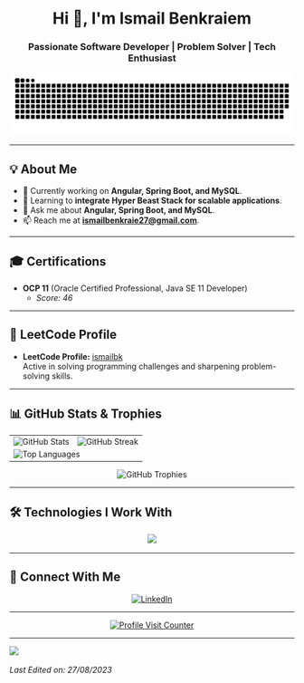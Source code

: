 <!-- Header -->
<div align="center">
  <h1>Hi 👋, I'm Ismail Benkraiem</h1>
  <h3>Passionate Software Developer | Problem Solver | Tech Enthusiast</h3>
</div>

<!-- Snake animation -->
<div align="center">
  <img src="https://github.com/1999AZZAR/1999AZZAR/blob/main/resources/img/grid-snake.svg" alt="snake" />
</div>

---

## 💡 About Me
- 🔭 Currently working on **Angular, Spring Boot, and MySQL**.
- 🌱 Learning to **integrate Hyper Beast Stack for scalable applications**.
- 💬 Ask me about **Angular, Spring Boot, and MySQL**.
- 📫 Reach me at **ismailbenkraie27@gmail.com**.

---

## 🎓 Certifications
- **OCP 11** (Oracle Certified Professional, Java SE 11 Developer)  
  - *Score: 46*

---

## 🚀 LeetCode Profile
- **LeetCode Profile:** [ismailbk](https://leetcode.com/ismailbk/)  
  Active in solving programming challenges and sharpening problem-solving skills.

---

## 📊 GitHub Stats & Trophies
<div align="center">
  <table>
    <tr>
      <td>
        <img src="https://github-readme-stats.vercel.app/api?username=ismailbk1&theme=radical&show_icons=true&count_private=true" alt="GitHub Stats" />
      </td>
      <td>
        <img src="https://github-readme-streak-stats.herokuapp.com/?user=ismailbk1&theme=radical&hide_border=false" alt="GitHub Streak" />
      </td>
    </tr>
    <tr>
      <td colspan="2">
        <img src="https://github-readme-stats.anuraghazra1.vercel.app/api/top-langs/?username=ismailbk1&theme=radical&hide_border=false&langs_count=8" alt="Top Languages" />
      </td>
    </tr>
  </table>
  <div>
    <img src="https://github-profile-trophy.vercel.app/?username=ismailbk1&theme=radical&row=1&column=7&margin-h=15&margin-w=5" alt="GitHub Trophies" />
  </div>
</div>

---

## 🛠️ Technologies I Work With
<p align="center">
  <a href="https://skillicons.dev">
    <img src="https://skillicons.dev/icons?i=git,spring,bootstrap,c,cpp,css,docker,github,html,angular,js,linux,mysql,postman,ts,eclipse,vscode&perline=8" />
  </a>
</p>

---

## 🤝 Connect With Me
<p align="center">
  <a href="https://www.linkedin.com/in/ismail-benkraiem-ba3a32218/" target="_blank">
    <img src="https://user-images.githubusercontent.com/88904952/234979284-68c11d7f-1acc-4f0c-ac78-044e1037d7b0.png" alt="LinkedIn" height="50" width="50" />
  </a>
</p>

---

<!-- Profile Visit Counter -->
<div align="center">
  <a href="https://visitcount.itsvg.in">
    <img src="https://visitcount.itsvg.in/api?id=ismailbk1&icon=3&color=6" alt="Profile Visit Counter" />
  </a>
</div>

---

<!-- Horizontal Divider -->
<img src="https://user-images.githubusercontent.com/73097560/115834477-dbab4500-a447-11eb-908a-139a6edaec5c.gif">

_Last Edited on: 27/08/2023_
